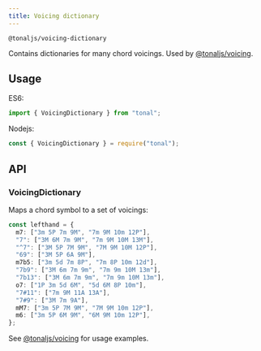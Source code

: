 ```yaml
---
title: Voicing dictionary
---
```


`@tonaljs/voicing-dictionary`

Contains dictionaries for many chord voicings. Used by [@tonaljs/voicing](../voicing).

## Usage

ES6:

```js
import { VoicingDictionary } from "tonal";
```

Nodejs:

```js
const { VoicingDictionary } = require("tonal");
```

## API

### VoicingDictionary

Maps a chord symbol to a set of voicings:

```ts
const lefthand = {
  m7: ["3m 5P 7m 9M", "7m 9M 10m 12P"],
  "7": ["3M 6M 7m 9M", "7m 9M 10M 13M"],
  "^7": ["3M 5P 7M 9M", "7M 9M 10M 12P"],
  "69": ["3M 5P 6A 9M"],
  m7b5: ["3m 5d 7m 8P", "7m 8P 10m 12d"],
  "7b9": ["3M 6m 7m 9m", "7m 9m 10M 13m"],
  "7b13": ["3M 6m 7m 9m", "7m 9m 10M 13m"],
  o7: ["1P 3m 5d 6M", "5d 6M 8P 10m"],
  "7#11": ["7m 9M 11A 13A"],
  "7#9": ["3M 7m 9A"],
  mM7: ["3m 5P 7M 9M", "7M 9M 10m 12P"],
  m6: ["3m 5P 6M 9M", "6M 9M 10m 12P"],
};
```

See [@tonaljs/voicing](../voicing) for usage examples.
